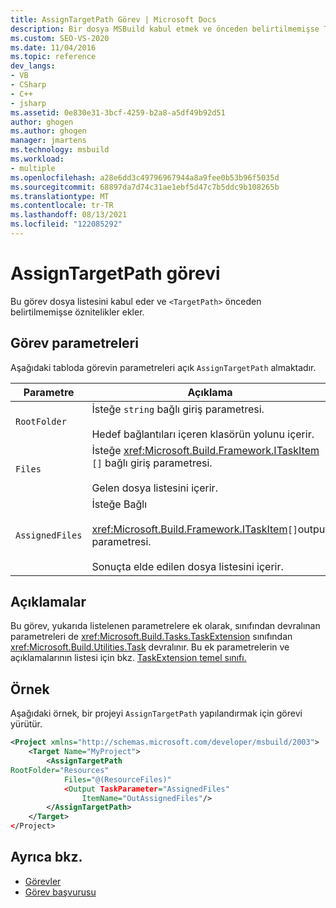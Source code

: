 ```yaml
---
title: AssignTargetPath Görev | Microsoft Docs
description: Bir dosya MSBuild kabul etmek ve önceden belirtilmemişse TargetPath özniteliklerini eklemek için AssignTargetPath görevini kullanın.
ms.custom: SEO-VS-2020
ms.date: 11/04/2016
ms.topic: reference
dev_langs:
- VB
- CSharp
- C++
- jsharp
ms.assetid: 0e830e31-3bcf-4259-b2a8-a5df49b92d51
author: ghogen
ms.author: ghogen
manager: jmartens
ms.technology: msbuild
ms.workload:
- multiple
ms.openlocfilehash: a28e6dd3c49796967944a8a9fee0b53b96f5035d
ms.sourcegitcommit: 68897da7d74c31ae1ebf5d47c7b5ddc9b108265b
ms.translationtype: MT
ms.contentlocale: tr-TR
ms.lasthandoff: 08/13/2021
ms.locfileid: "122085292"
---
```

# <a name="assigntargetpath-task"></a>AssignTargetPath görevi

Bu görev dosya listesini kabul eder ve `<TargetPath>` önceden belirtilmemişse öznitelikler ekler.

## <a name="task-parameters"></a>Görev parametreleri

Aşağıdaki tabloda görevin parametreleri açık `AssignTargetPath` almaktadır.

|Parametre|Açıklama|
|---------------|-----------------|
|`RootFolder`|İsteğe `string` bağlı giriş parametresi.<br /><br /> Hedef bağlantıları içeren klasörün yolunu içerir.|
|`Files`|İsteğe <xref:Microsoft.Build.Framework.ITaskItem> `[]` bağlı giriş parametresi.<br /><br /> Gelen dosya listesini içerir.|
|`AssignedFiles`|İsteğe Bağlı<br /><br /> <xref:Microsoft.Build.Framework.ITaskItem>`[]`output parametresi.<br /><br /> Sonuçta elde edilen dosya listesini içerir.|

## <a name="remarks"></a>Açıklamalar

Bu görev, yukarıda listelenen parametrelere ek olarak, sınıfından devralınan parametreleri de <xref:Microsoft.Build.Tasks.TaskExtension> sınıfından <xref:Microsoft.Build.Utilities.Task> devralınır. Bu ek parametrelerin ve açıklamalarının listesi için bkz. [TaskExtension temel sınıfı.](../msbuild/taskextension-base-class.md)

## <a name="example"></a>Örnek

Aşağıdaki örnek, bir projeyi `AssignTargetPath` yapılandırmak için görevi yürütür.

```xml
<Project xmlns="http://schemas.microsoft.com/developer/msbuild/2003">
    <Target Name="MyProject">
        <AssignTargetPath
RootFolder="Resources"
            Files="@(ResourceFiles)"
            <Output TaskParameter="AssignedFiles"
                ItemName="OutAssignedFiles"/>
        </AssignTargetPath>
    </Target>
</Project>
```

## <a name="see-also"></a>Ayrıca bkz.

- [Görevler](../msbuild/msbuild-tasks.md)
- [Görev başvurusu](../msbuild/msbuild-task-reference.md)
